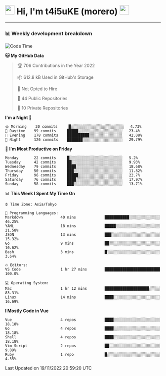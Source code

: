 <!-- Title -->
<h1>
    <img src="https://emojis.slackmojis.com/emojis/images/1600385609/10490/cactuar.gif?1600385609" width="30"/> 
    Hi, I'm t4i5uKE (morero) 
    <img src="https://emojis.slackmojis.com/emojis/images/1600385609/10490/cactuar.gif?1600385609" width="30"/>
</h1>

---

<h3> 📊 Weekly development breakdown </h3>
<!-- waka-readme-stats -->

<!--START_SECTION:waka-->
![Code Time](http://img.shields.io/badge/Code%20Time-1%2C304%20hrs%2056%20mins-blue)

**🐱 My GitHub Data** 

> 🏆 706 Contributions in the Year 2022
 > 
> 📦 612.8 kB Used in GitHub's Storage 
 > 
> 🚫 Not Opted to Hire
 > 
> 📜 44 Public Repositories 
 > 
> 🔑 10 Private Repositories  
 > 
**I'm a Night 🦉** 

```text
🌞 Morning    20 commits     █░░░░░░░░░░░░░░░░░░░░░░░░   4.73% 
🌆 Daytime    99 commits     █████░░░░░░░░░░░░░░░░░░░░   23.4% 
🌃 Evening    178 commits    ██████████░░░░░░░░░░░░░░░   42.08% 
🌙 Night      126 commits    ███████░░░░░░░░░░░░░░░░░░   29.79%

```
📅 **I'm Most Productive on Friday** 

```text
Monday       22 commits     █░░░░░░░░░░░░░░░░░░░░░░░░   5.2% 
Tuesday      42 commits     ██░░░░░░░░░░░░░░░░░░░░░░░   9.93% 
Wednesday    79 commits     ████░░░░░░░░░░░░░░░░░░░░░   18.68% 
Thursday     50 commits     ███░░░░░░░░░░░░░░░░░░░░░░   11.82% 
Friday       96 commits     █████░░░░░░░░░░░░░░░░░░░░   22.7% 
Saturday     76 commits     ████░░░░░░░░░░░░░░░░░░░░░   17.97% 
Sunday       58 commits     ███░░░░░░░░░░░░░░░░░░░░░░   13.71%

```


📊 **This Week I Spent My Time On** 

```text
⌚︎ Time Zone: Asia/Tokyo

💬 Programming Languages: 
Markdown                 40 mins             ███████████░░░░░░░░░░░░░░   46.25% 
YAML                     18 mins             █████░░░░░░░░░░░░░░░░░░░░   21.58% 
JSON                     13 mins             ███░░░░░░░░░░░░░░░░░░░░░░   15.32% 
Go                       9 mins              ██░░░░░░░░░░░░░░░░░░░░░░░   10.62% 
Bash                     3 mins              █░░░░░░░░░░░░░░░░░░░░░░░░   3.64%

🔥 Editors: 
VS Code                  1 hr 27 mins        █████████████████████████   100.0%

💻 Operating System: 
Mac                      1 hr 12 mins        ████████████████████░░░░░   83.31% 
Linux                    14 mins             ████░░░░░░░░░░░░░░░░░░░░░   16.69%

```

**I Mostly Code in Vue** 

```text
Vue                      4 repos             ████░░░░░░░░░░░░░░░░░░░░░   18.18% 
Go                       4 repos             ████░░░░░░░░░░░░░░░░░░░░░   18.18% 
Shell                    4 repos             ████░░░░░░░░░░░░░░░░░░░░░   18.18% 
Vim Script               2 repos             ██░░░░░░░░░░░░░░░░░░░░░░░   9.09% 
Ruby                     1 repo              █░░░░░░░░░░░░░░░░░░░░░░░░   4.55%

```



 Last Updated on 19/11/2022 20:59:20 UTC
<!--END_SECTION:waka-->
